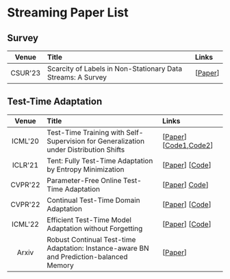 # Streaming Paper List

## Survey

| Venue | Title | Links |
|:-:|:--|:--|
| CSUR'23 | Scarcity of Labels in Non-Stationary Data Streams: A Survey | [[Paper](https://dl.acm.org/doi/abs/10.1145/3494832)] |

## Test-Time Adaptation

| Venue | Title | Links |
|:-:|:--|:--|
| ICML'20 | Test-Time Training with Self-Supervision for Generalization under Distribution Shifts | [[Paper](https://proceedings.mlr.press/v119/sun20b.html)] [[Code1](https://github.com/yueatsprograms/ttt_imagenet_release),[Code2](https://github.com/yueatsprograms/ttt_cifar_release)] |
| ICLR'21 | Tent: Fully Test-Time Adaptation by Entropy Minimization | [[Paper](https://openreview.net/forum?id=uXl3bZLkr3c)] [[Code](https://github.com/DequanWang/tent)] |
| CVPR'22 | Parameter-Free Online Test-Time Adaptation | [[Paper](https://openaccess.thecvf.com/content/CVPR2022/papers/Boudiaf_Parameter-Free_Online_Test-Time_Adaptation_CVPR_2022_paper.pdf)] [Code](https://github.com/fiveai/LAME)] |
| CVPR'22 | Continual Test-Time Domain Adaptation | [[Paper](https://openaccess.thecvf.com/content/CVPR2022/papers/Wang_Continual_Test-Time_Domain_Adaptation_CVPR_2022_paper.pdf)] [[Code](https://github.com/qinenergy/cotta)] |
| ICML'22 | Efficient Test-Time Model Adaptation without Forgetting | [[Paper](https://proceedings.mlr.press/v162/niu22a/niu22a.pdf)] [[Code](https://github.com/mr-eggplant/EATA)] |
| Arxiv | Robust Continual Test-time Adaptation: Instance-aware BN and Prediction-balanced Memory | [[Paper](https://arxiv.org/pdf/2208.05117.pdf)] |

